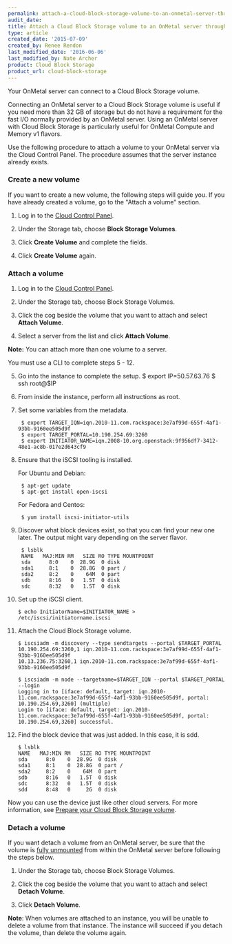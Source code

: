 ```yaml
---
permalink: attach-a-cloud-block-storage-volume-to-an-onmetal-server-through-the-cloud-control-panel/
audit_date:
title: Attach a Cloud Block Storage volume to an OnMetal server through the Cloud Control Panel
type: article
created_date: '2015-07-09'
created_by: Renee Rendon
last_modified_date: '2016-06-06'
last_modified_by: Nate Archer
product: Cloud Block Storage
product_url: cloud-block-storage
---
```


Your OnMetal server can connect to a Cloud Block Storage volume.

Connecting an OnMetal server to a Cloud Block Storage volume is useful
if you need more than 32 GB of storage but do not have a requirement for
the fast I/O normally provided by an OnMetal server. Using an OnMetal
server with Cloud Block Storage is particularly useful for OnMetal
Compute and Memory v1 flavors.

Use the following procedure to attach a volume to your OnMetal
server via the Cloud Control Panel. The procedure assumes
that the server instance already exists.

### Create a new volume

If you want to create a new volume, the following steps will guide you.
If you have already created a volume, go to the "Attach a volume" section.

1. Log in to the [Cloud Control Panel](https://mycloud.rackspace.com/).

2. Under the Storage tab, choose **Block Storage Volumes**.

3. Click **Create Volume** and complete the fields.

4. Click **Create Volume** again.

### Attach a volume

1. Log in to the [Cloud Control Panel](https://mycloud.rackspace.com/).

2. Under the Storage tab, choose Block Storage Volumes.

3. Click the cog beside the volume that you want to attach and select **Attach Volume**.

4. Select a server from the list and click **Attach Volume**.

**Note:** You can attach more than one volume to a server.

You must use a CLI to complete steps 5 - 12.

5. Go into the instance to complete the setup.
        $ export IP=50.57.63.76
        $ ssh root@$IP

6. From inside the instance, perform all instructions as root.

7. Set some variables from the metadata.

        $ export TARGET_IQN=iqn.2010-11.com.rackspace:3e7af99d-655f-4af1-93bb-9160ee505d9f
        $ export TARGET_PORTAL=10.190.254.69:3260
        $ export INITIATOR_NAME=iqn.2008-10.org.openstack:9f956df7-3412-48e1-ac8b-017e2d643cf9

8. Ensure that the iSCSI tooling is installed.

   For Ubuntu and Debian:

        $ apt-get update
        $ apt-get install open-iscsi

   For Fedora and Centos:

        $ yum install iscsi-initiator-utils

9. Discover what block devices exist, so that you can find your new one later. The output might vary depending on the server flavor.

        $ lsblk
        NAME   MAJ:MIN RM   SIZE RO TYPE MOUNTPOINT
        sda      8:0    0  28.9G  0 disk
        sda1     8:1    0  28.8G  0 part /
        sda2     8:2    0    64M  0 part
        sdb      8:16   0   1.5T  0 disk
        sdc      8:32   0   1.5T  0 disk

10. Set up the iSCSI client.

        $ echo InitiatorName=$INITIATOR_NAME > /etc/iscsi/initiatorname.iscsi

11. Attach the Cloud Block Storage volume.

        $ iscsiadm -m discovery --type sendtargets --portal $TARGET_PORTAL
        10.190.254.69:3260,1 iqn.2010-11.com.rackspace:3e7af99d-655f-4af1-93bb-9160ee505d9f
        10.13.236.75:3260,1 iqn.2010-11.com.rackspace:3e7af99d-655f-4af1-93bb-9160ee505d9f

        $ iscsiadm -m node --targetname=$TARGET_IQN --portal $TARGET_PORTAL --login
        Logging in to [iface: default, target: iqn.2010-11.com.rackspace:3e7af99d-655f-4af1-93bb-9160ee505d9f, portal: 10.190.254.69,3260] (multiple)
        Login to [iface: default, target: iqn.2010-11.com.rackspace:3e7af99d-655f-4af1-93bb-9160ee505d9f, portal: 10.190.254.69,3260] successful.

12. Find the block device that was just added.  In this case, it is sdd.

        $ lsblk
        NAME   MAJ:MIN RM   SIZE RO TYPE MOUNTPOINT
        sda      8:0    0  28.9G  0 disk
        sda1     8:1    0  28.8G  0 part /
        sda2     8:2    0    64M  0 part
        sdb      8:16   0   1.5T  0 disk
        sdc      8:32   0   1.5T  0 disk
        sdd      8:48   0     2G  0 disk

Now you can use the device just like other cloud servers. For more
information, see [Prepare your Cloud Block Storage volume](/how-to/prepare-your-cloud-block-storage-volume).

### Detach a volume

If you want detach a volume from an OnMetal server, be sure that the
volume is [fully
unmounted](/how-to/detach-and-delete-cloud-block-storage-volumes)
from within the OnMetal server before following the steps below.

1. Under the Storage tab, choose Block Storage Volumes.

2. Click the cog beside the volume that you want to attach and
   select **Detach Volume**.

3. Click **Detach Volume**.

**Note**: When volumes are attached to an instance, you will be unable to delete a volume from that instance. The instance will succeed if you detach the volume, than delete the volume again.
